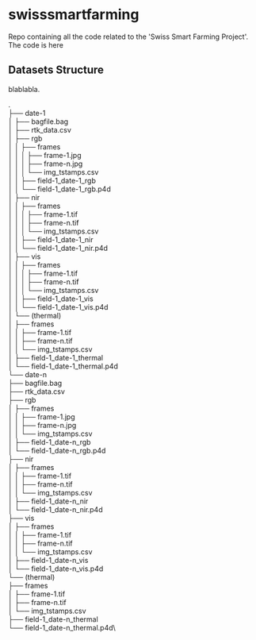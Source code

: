 # swisssmartfarming

Repo containing all the code related to the 'Swiss Smart Farming Project'.
The code is here

## Datasets Structure
blablabla.

.\
├── date-1\
│   ├── bagfile.bag\
│   ├── rtk_data.csv\
│   ├── rgb\
│   │   ├── frames\
│   │   │   ├── frame-1.jpg\
│   │   │   ├── frame-n.jpg\
│   │   │   └── img_tstamps.csv\
│   │   ├── field-1_date-1_rgb\
│   │   └── field-1_date-1_rgb.p4d\
│   ├── nir\
│   │   ├── frames\
│   │   │   ├── frame-1.tif\
│   │   │   ├── frame-n.tif\
│   │   │   └── img_tstamps.csv\
│   │   ├── field-1_date-1_nir\
│   │   └── field-1_date-1_nir.p4d\
│   ├── vis\
│   │   ├── frames\
│   │   │   ├── frame-1.tif\
│   │   │   ├── frame-n.tif\
│   │   │   └── img_tstamps.csv\
│   │   ├── field-1_date-1_vis\
│   │   └── field-1_date-1_vis.p4d\
│   └── (thermal)\
│       ├── frames\
│       │   ├── frame-1.tif\
│       │   ├── frame-n.tif\
│       │   └── img_tstamps.csv\
│       ├── field-1_date-1_thermal\
│       └── field-1_date-1_thermal.p4d\
└── date-n\
    ├── bagfile.bag\
    ├── rtk_data.csv\
    ├── rgb\
    │   ├── frames\
    │   │   ├── frame-1.jpg\
    │   │   ├── frame-n.jpg\
    │   │   └── img_tstamps.csv\
    │   ├── field-1_date-n_rgb\
    │   └── field-1_date-n_rgb.p4d\
    ├── nir\
    │   ├── frames\
    │   │   ├── frame-1.tif\
    │   │   ├── frame-n.tif\
    │   │   └── img_tstamps.csv\
    │   ├── field-1_date-n_nir\
    │   └── field-1_date-n_nir.p4d\
    ├── vis\
    │   ├── frames\
    │   │   ├── frame-1.tif\
    │   │   ├── frame-n.tif\
    │   │   └── img_tstamps.csv\
    │   ├── field-1_date-n_vis\
    │   └── field-1_date-n_vis.p4d\
    └── (thermal)\
        ├── frames\
        │   ├── frame-1.tif\
        │   ├── frame-n.tif\
        │   └── img_tstamps.csv\
        ├── field-1_date-n_thermal\
        └── field-1_date-n_thermal.p4d\
